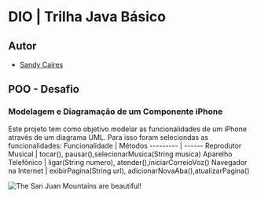 # DIO | Trilha Java Básico
## Autor 
- [Sandy Caires](https://github.com/cairessandy)
## POO - Desafio
### Modelagem e Diagramação de um Componente iPhone
Este projeto tem como objetivo modelar as funcionalidades de um iPhone através de um diagrama UML.
Para isso foram seleciondas as funcionalidades:
Funcionalidade   | Métodos
--------- | ------
Reprodutor Musical |  tocar(), pausar(),selecionarMusica(String musica)
Aparelho Telefônico | ligar(String numero), atender(),iniciarCorreioVoz()
Navegador na Internet | exibirPagina(String url), adicionarNovaAba(),atualizarPagina()

![The San Juan Mountains are beautiful!](c:\Usuários\Sandy\Downloads\diagrama-iphone.jpeg)

